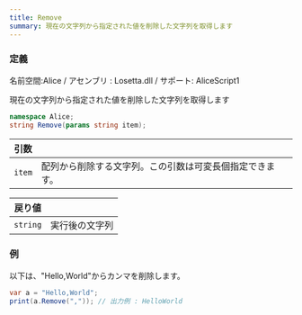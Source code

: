 ```yaml
---
title: Remove
summary: 現在の文字列から指定された値を削除した文字列を取得します
---
```

### 定義
名前空間:Alice / アセンブリ : Losetta.dll / サポート: AliceScript1

現在の文字列から指定された値を削除した文字列を取得します

```cs title="AliceScript"
namespace Alice;
string Remove(params string item);
```

|引数| |
|-|-|
|`item`|配列から削除する文字列。この引数は可変長個指定できます。|

|戻り値| |
|-|-|
|`string`|実行後の文字列|

### 例
以下は、"Hello,World"からカンマを削除します。

```cs title="AliceScript"
var a = "Hello,World";
print(a.Remove(",")); // 出力例 : HelloWorld
```

